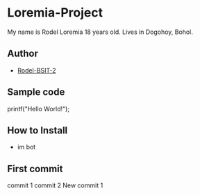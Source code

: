 # Loremia-Project
My name is Rodel Loremia 18 years old. Lives in Dogohoy, Bohol.
## Author
* [Rodel-BSIT-2](https://github.com/RodelPro-BSIT-2)
## Sample code
printf("Hello World!");
## How to Install
* im bot
## First commit
 commit 1 commit 2 
 New commit 1
